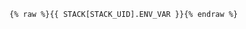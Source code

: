 <!-- usedin: [ _includes/_inlines/Tutorials/common/2003-09-26-sharing-db/2003-09-26-sharing-db_important.md] -->

```
{% raw %}{{ STACK[STACK_UID].ENV_VAR }}{% endraw %}
```
